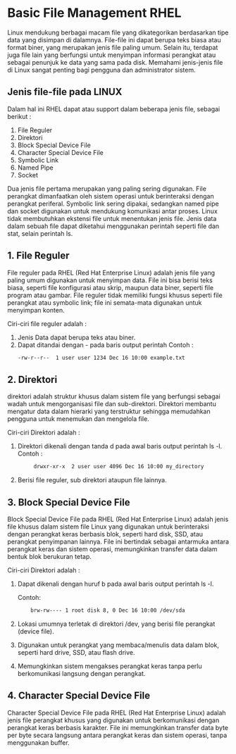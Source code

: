 # Basic File Management RHEL 

Linux mendukung berbagai macam file yang dikategorikan berdasarkan tipe data yang disimpan di dalamnya. File-file ini dapat berupa teks biasa atau format biner, yang merupakan jenis file paling umum. Selain itu, terdapat juga file lain yang berfungsi untuk menyimpan informasi perangkat atau sebagai penunjuk ke data yang sama pada disk. Memahami jenis-jenis file di Linux sangat penting bagi pengguna dan administrator sistem.

## Jenis file-file pada LINUX 

Dalam hal ini RHEL dapat atau support dalam beberapa jenis file, sebagai berikut :
1. File Reguler
2. Direktori
3. Block Special Device File
4. Character Special Device File
5. Symbolic Link
6. Named Pipe
7. Socket

Dua jenis file pertama merupakan yang paling sering digunakan. File perangkat dimanfaatkan oleh sistem operasi untuk berinteraksi dengan perangkat periferal. Symbolic link sering dipakai, sedangkan named pipe dan socket digunakan untuk mendukung komunikasi antar proses. Linux tidak membutuhkan ekstensi file untuk menentukan jenis file. Jenis data dalam sebuah file dapat diketahui menggunakan perintah seperti file dan stat, selain perintah ls.


## 1. File Reguler

File reguler pada RHEL (Red Hat Enterprise Linux) adalah jenis file yang paling umum digunakan untuk menyimpan data. File ini bisa berisi teks biasa, seperti file konfigurasi atau skrip, maupun data biner, seperti file program atau gambar. File reguler tidak memiliki fungsi khusus seperti file perangkat atau symbolic link; file ini semata-mata digunakan untuk menyimpan konten.

Ciri-ciri file reguler adalah :

1. Jenis Data dapat berupa teks atau biner.
2. Dapat ditandai dengan - pada baris output perintah
    Contoh :
   ```bash
   -rw-r--r--  1 user user 1234 Dec 16 10:00 example.txt

   ```


## 2. Direktori

direktori adalah struktur khusus dalam sistem file yang berfungsi sebagai wadah untuk mengorganisasi file dan sub-direktori. Direktori membantu mengatur data dalam hierarki yang terstruktur sehingga memudahkan pengguna untuk menemukan dan mengelola file.

Ciri-ciri Direktori adalah :

1. Direktori dikenali dengan tanda d pada awal baris output perintah ls -l.
    Contoh :

   ```bash
        drwxr-xr-x  2 user user 4096 Dec 16 10:00 my_directory

   ```
2. Berisi file reguler, sub direktori ataupun file lainnya.


## 3. Block Special Device File 

Block Special Device File pada RHEL (Red Hat Enterprise Linux) adalah jenis file khusus dalam sistem file Linux yang digunakan untuk berinteraksi dengan perangkat keras berbasis blok, seperti hard disk, SSD, atau perangkat penyimpanan lainnya. File ini bertindak sebagai antarmuka antara perangkat keras dan sistem operasi, memungkinkan transfer data dalam bentuk blok berukuran tetap.

Ciri-ciri Direktori adalah :

1. Dapat dikenali dengan huruf b pada awal baris output perintah ls -l.
   
   Contoh:
    ```bash
        brw-rw---- 1 root disk 8, 0 Dec 16 10:00 /dev/sda
    ```

    
2. Lokasi umumnya terletak di direktori /dev, yang berisi file perangkat (device file).
3. Digunakan untuk perangkat yang membaca/menulis data dalam blok, seperti hard drive, SSD, atau flash drive.
4. Memungkinkan sistem mengakses perangkat keras tanpa perlu berkomunikasi langsung dengan perangkat.


## 4. Character Special Device File

Character Special Device File pada RHEL (Red Hat Enterprise Linux) adalah jenis file perangkat khusus yang digunakan untuk berkomunikasi dengan perangkat keras berbasis karakter. File ini memungkinkan transfer data byte per byte secara langsung antara perangkat keras dan sistem operasi, tanpa menggunakan buffer.
